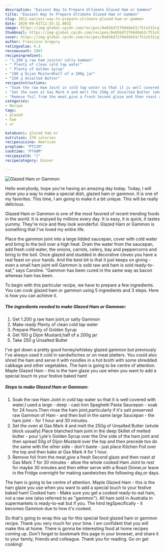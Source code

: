 ```yaml
---
description: "Easiest Way to Prepare Ultimate Glazed Ham or Gammon"
title: "Easiest Way to Prepare Ultimate Glazed Ham or Gammon"
slug: 1011-easiest-way-to-prepare-ultimate-glazed-ham-or-gammon
date: 2020-09-01T11:55:31.883Z
image: https://img-global.cpcdn.com/recipes/0e656d72f04ddeb3/751x532cq70/glazed-ham-or-gammon-recipe-main-photo.jpg
thumbnail: https://img-global.cpcdn.com/recipes/0e656d72f04ddeb3/751x532cq70/glazed-ham-or-gammon-recipe-main-photo.jpg
cover: https://img-global.cpcdn.com/recipes/0e656d72f04ddeb3/751x532cq70/glazed-ham-or-gammon-recipe-main-photo.jpg
author: Francisco Gregory
ratingvalue: 4.3
reviewcount: 2087
recipeingredient:
- "1.200 g raw ham jointor salty Gammon"
- " Plenty of clean cold tap water"
- " Plenty of Golden Syrup"
- "100 g Dijon Mustardhalf of a 200g jar"
- "250 g Unsalted Butter"
recipeinstructions:
- "Soak the raw Ham Joint in cold tap water so that it is well covered with water,I used a large - deep - cast Iron Spaghetti Pasta Saucepan - soak for 24 hours.Then rinse the ham joint,particularly if it&#39;s salt preserved raw Gammon of Ham - and then boil in the same large Saucepan - the ham joint - for 1 hour and 30 minutes."
- "Set the oven at Gas Mark 4 and melt the 250g of Unsalted Butter (whole block usually).Place blanched ham joint in the deep Skillet of melted butter - pour Lyle&#39;s Golden Syrup over the One side of the ham joint and then spread 50g of Dijon Mustard over the top and then precede too do the same with the other side - don&#39;t baste - just place Kitchen Foil over the top and then bake at Gas Mark 4 for 1 hour."
- "Remove foil from the meat,give a fresh Second glaze and then roast at Gas Mark 7 for 30 minutes - allow the whole cooked Ham Joint to rest for maybe 30 minutes and then either serve with a Roast Dinner,or leave in the Fridge overnight for making sandwiches the following day,or days."
categories:
- Recipe
tags:
- glazed
- ham
- or

katakunci: glazed ham or 
nutrition: 270 calories
recipecuisine: American
preptime: "PT21M"
cooktime: "PT48M"
recipeyield: "1"
recipecategory: Dinner

---
```



![Glazed Ham or Gammon](https://img-global.cpcdn.com/recipes/0e656d72f04ddeb3/751x532cq70/glazed-ham-or-gammon-recipe-main-photo.jpg)

Hello everybody, hope you're having an amazing day today. Today, I will show you a way to make a special dish, glazed ham or gammon. It is one of my favorites. This time, I am going to make it a bit unique. This will be really delicious.

Glazed Ham or Gammon is one of the most favored of recent trending foods in the world. It is enjoyed by millions every day. It is easy, it is quick, it tastes yummy. They're nice and they look wonderful. Glazed Ham or Gammon is something that I've loved my entire life.

Place the gammon joint into a large lidded saucepan, cover with cold water and bring to the boil over a high heat. Drain the water from the saucepan, add fresh cold water, the onions, carrots, celery, bay and peppercorns and bring to the boil. Once glazed and studded in decorative cloves you have a real feast on your hands. And the best bit is that it just keeps on giving - even a small ham joint will Gammon is sold raw and ham is sold ready-to-eat,&#34; says Caroline. &#34;Gammon has been cured in the same way as bacon whereas ham has been.


To begin with this particular recipe, we have to prepare a few ingredients. You can cook glazed ham or gammon using 5 ingredients and 3 steps. Here is how you can achieve it.

<!--inarticleads1-->

##### The ingredients needed to make Glazed Ham or Gammon:

1. Get 1.200 g raw ham joint,or salty Gammon
1. Make ready  Plenty of clean cold tap water
1. Prepare  Plenty of Golden Syrup
1. Get 100 g Dijon Mustard,half of a 200g jar
1. Take 250 g Unsalted Butter


I&#39;ve got down a pretty good honey/whiskey glazed gammon but previously I&#39;ve always used it cold in sandwhiches or on meat platters. You could also shred the ham and serve it with noodles in a hot broth with some shredded cabbage and other vegetables. The ham is going to be centre of attention. Maple Glazed Ham - this is the ham glaze you use when you want to add a special touch to your festive baked ham! 

<!--inarticleads2-->

##### Steps to make Glazed Ham or Gammon:

1. Soak the raw Ham Joint in cold tap water so that it is well covered with water,I used a large - deep - cast Iron Spaghetti Pasta Saucepan - soak for 24 hours.Then rinse the ham joint,particularly if it&#39;s salt preserved raw Gammon of Ham - and then boil in the same large Saucepan - the ham joint - for 1 hour and 30 minutes.
1. Set the oven at Gas Mark 4 and melt the 250g of Unsalted Butter (whole block usually).Place blanched ham joint in the deep Skillet of melted butter - pour Lyle&#39;s Golden Syrup over the One side of the ham joint and then spread 50g of Dijon Mustard over the top and then precede too do the same with the other side - don&#39;t baste - just place Kitchen Foil over the top and then bake at Gas Mark 4 for 1 hour.
1. Remove foil from the meat,give a fresh Second glaze and then roast at Gas Mark 7 for 30 minutes - allow the whole cooked Ham Joint to rest for maybe 30 minutes and then either serve with a Roast Dinner,or leave in the Fridge overnight for making sandwiches the following day,or days.


The ham is going to be centre of attention. Maple Glazed Ham - this is the ham glaze you use when you want to add a special touch to your festive baked ham! Cooked ham - Make sure you get a cooked ready-to-eat ham, not a raw one (also referred to as &#34;gammon&#34;). All ham sold in Australia in supermarkets is ready-to-eat but if you. The hind legSpecifically - it becomes Gammon due to how it&#39;s cooked. 

So that's going to wrap this up for this special food glazed ham or gammon recipe. Thank you very much for your time. I am confident that you will make this at home. There is gonna be interesting food at home recipes coming up. Don't forget to bookmark this page in your browser, and share it to your family, friends and colleague. Thank you for reading. Go on get cooking!
